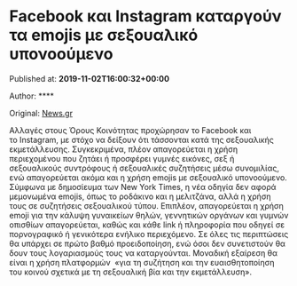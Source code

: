 
# Facebook και Instagram καταργούν τα emojis με σεξουαλικό υπονοούμενο

Published at: **2019-11-02T16:00:32+00:00**

Author: ****

Original: [News.gr](https://www.news.gr/tech/article/2016935/facebook-ke-instagram-katargoun-ta-emojis-me-sexoualiko-iponooumeno.html)

Αλλαγές στους Όρους Κοινότητας προχώρησαν το Facebook και το Instagram, με στόχο να δείξουν ότι τάσσονται κατά της σεξουαλικής εκμετάλλευσης.
Συγκεκριμένα, πλέον απαγορεύεται η χρήση περιεχομένου που ζητάει ή προσφέρει γυμνές εικόνες, σεξ ή σεξουαλικούς συντρόφους ή σεξουαλικές συζητήσεις μέσω συνομιλίας, ενώ απαγορεύεται ακόμα και η χρήση emojis με σεξουαλικό υπονοούμενο.
Σύμφωνα με δημοσίευμα των New York Times, η νέα οδηγία δεν αφορά μεμονωμένα emojis, όπως το ροδάκινο και η μελιτζάνα, αλλά η χρήση τους σε συζητήσεις σεξουαλικού τύπου.
Επιπλέον, απαγορεύεται η χρήση emoji για την κάλυψη γυναικείων θηλών, γεννητικών οργάνων και γυμνών οπισθίων απαγορεύεται, καθώς και κάθε link ή πληροφορία που οδηγεί σε πορνογραφικό ή γενικότερα ενήλικο περιεχόμενο.
Σε όλες τις περιπτώσεις θα υπάρχει σε πρώτο βαθμό προειδοποίηση, ενώ όσοι δεν συνετιστούν θα δουν τους λογαριασμούς τους να καταργούνται.
Μοναδική εξαίρεση θα είναι η χρήση πλατφορμών  «για τη συζήτηση και την ευαισθητοποίηση του κοινού σχετικά με τη σεξουαλική βία και την εκμετάλλευση».
